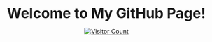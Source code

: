 <p align="center">
  <b><font size="6">Welcome to My GitHub Page!</font></b>
</p>
<p align="center">
  <a href="https://www.bing.com/search?q=Quote%20of%20the%20day" target="_blank">
    <img src="https://visitcount.itsvg.in/api?id=noobaadarsh&label=Visitors&color=12&icon=2&pretty=true" alt="Visitor Count">
  </a>
  </a>
</p>
